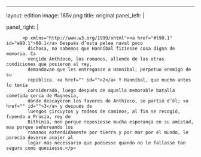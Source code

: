 <?xml version="1.0" encoding="UTF-8"?>
---
layout: edition
image: 165v.png 
title: original 
panel_left: | 

panel_right: |  
            
          <p xmlns="http://www.w3.org/1999/xhtml"><a href="#l90.1" id="e90.1">90.1</a> Después d’esta pelea naval poco
            dichosa, no sabemos que Hanníbal fiziesse cosa digna de memoria. Ca
            vençido Anthíoco, los romanos, allende de las otras condiciones que posieron al rey,
            demandavan que les entregasse a Hanníbal, perpetuo enemigo de su
            república. <a href="" id="">2</a> Y Hanníbal, que mucho antes lo tenía
            considerado, luego después de aquella memorable batalla cometida çerca de Magnesia,
            donde descayeron los favores de Anthíoco, se partió d’él; <a href="" id="">3</a> y después de
            luengos çircuytos y rodeos de caminos, al fin se recogió, fuyendo a Prusia, rey de
            Bithinia, non porque reposiesse mucha esperança en su amistad, mas porque señoreando los
            romanos extendidamente por tierra y por mar por el mundo, le parecía deverse acojer al
            logar más necessario que podiesse quando no le fallasse tan seguro como quesiesse.</p>
        